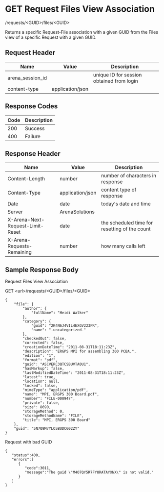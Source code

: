 # GET Request Files View Association


/requests/&lt;GUID&gt;/files/&lt;GUID&gt;

Returns a  specific Request\-File association with a given GUID from the Files view of a specific Request with a given GUID.

## Request Header

| Name | Value | Description |
|  --- |  --- |  --- | 
| arena_session_id |   | unique ID for session obtained from login |
| content\-type | application/json |   |

## Response Codes

| Code | Description |
|  --- |  --- | 
| 200 | Success |
| 400 | Failure |

## Response Header

| Name | Value | Description |
|  --- |  --- |  --- | 
| Content\-Length | number | number of characters in response |
| Content\-Type | application/json | content type of response |
| Date | date | today's date and time |
| Server | ArenaSolutions |   |
| X\-Arena\-Next\-Request\-Limit\-Reset  | date | the scheduled time for resetting of the count |
| X\-Arena\-Requests\-Remaining  | number | how many calls left |

## Sample Response Body
Request Files View  Association



GET &lt;url&gt;/requests/&lt;GUID&gt;/files/&lt;GUID&gt;

```
{
    "file": {
        "author": {
            "fullName": "Heidi Walker"
        },
        "category": {
            "guid": "2K4N6J4VIL4EXGV223PR",
            "name": "-uncategorized-"
        },
        "checkedOut": false,
        "corrected": false,
        "creationDateTime": "2011-08-31T18:11:23Z",
        "description": "ERGPS MPI for assembling 300 PCBA.",
        "edition": "1",
        "format": "pdf",
        "guid": "ASCVERC3QTCSBUVTA0U1",
        "hasMarkup": false,
        "lastModifiedDateTime": "2011-08-31T18:11:23Z",
        "latest": true,
        "location": null,
        "locked": false,
        "mimeType": "application/pdf",
        "name": "MPI, ERGPS 300 Board.pdf",
        "number": "FILE-000947",
        "private": false,
        "size": 8690,
        "storageMethod": 0,
        "storageMethodName": "FILE",
        "title": "MPI, ERGPS 300 Board"
    },
    "guid": "5N7Q9M7YLO5BUDCG02ZY"
}
```
Request with bad GUID

```
{  
   "status":400,
   "errors":[  
      {  
         "code":3011,
         "message":"The guid \"M4O7QY5R7FY8RATAYXNX\" is not valid."
      }
   ]
}
```
